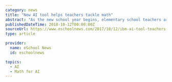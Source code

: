 ```yaml
---
category: news
title: "New AI tool helps teachers tackle math"
abstract: "As the new school year begins, elementary school teachers are now able to access a new, free online artificial intelligence (AI) tool designed to strengthen their math instruction and help students learn at higher levels. The IBM Foundation announced the ..."
publishedDateTime: 2018-10-12T00:00:00Z
sourceUrl: https://www.eschoolnews.com/2017/10/12/ibm-ai-tool-teachers-tackle-math/
type: article

provider:
  name: eSchool News
  id: eschoolnews

topics:
  - AI
  - Math for AI
---
```

